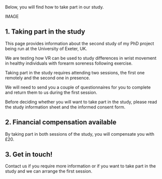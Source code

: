 Below, you will find how to take part in our study. 

IMAGE

## 1. Taking part in the study

This page provides information about the second study of my PhD project being run at the University of Exeter, UK. 

We are testing how VR can be used to study differences in wrist movement in healthy individuals with forearm soreness following exercise. 

Taking part in the study requires attending two sessions, the first one remotely and the second one in presence.

We will need to send you a couple of questionnaires for you to complete and return them to us during the first session.

Before deciding whether you will want to take part in the study, please read the study information sheet and the informed consent form.

## 2. Financial compensation available

By taking part in both sessions of the study, you will compensate you with £20.

## 3. Get in touch!

Contact us if you require more information or if you want to take part in the study and we can arrange the first session.








